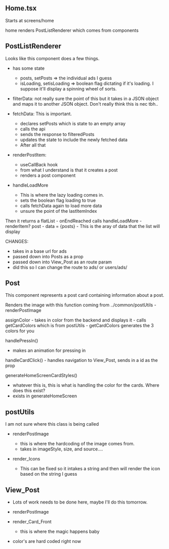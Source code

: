 ## Home.tsx

Starts at screens/home

home renders PostListRenderer which comes from components

## PostListRenderer

Looks like this component does a few things.

- has some state

  - posts, setPosts => the individual ads I guess
  - isLoading, setisLoading => boolean flag dictating if it's loading. I suppose it'll
    display a spinning wheel of sorts.

- filterData: not really sure the point of this but it takes in a JSON object and maps it to another JSON object. Don't really think this is nec tbh..

- fetchData: This is important.

  - declares setPosts which is state to an empty array
  - calls the api
  - sends the response to filteredPosts
  - updates the state to include the newly fetched data
  - After all that

- renderPostItem:

  - useCallBack hook
  - from what I understand is that it creates a post
  - renders a post component

- handleLoadMore
  - This is where the lazy loading comes in.
  - sets the boolean flag loading to true
  - calls fetchData again to load more data
  - unsure the point of the lastItemIndex

Then it returns a flatList - onEndReached calls handleLoadMore - renderItem? post - data = {posts} - This is the aray of data that the list will display

CHANGES:

- takes in a base url for ads
- passed down into Posts as a prop
- passed down into View_Post as an route param
- did this so I can change the route to ads/ or users/ads/

## Post

This component represents a post card containing information about a post.

Renders the image with this function coming from ../common/postUtils - renderPostImage

assignColor - takes in color from the backend and displays it - calls getCardColors which is from postUtils - getCardColors generates the 3 colors for you

handlePressIn()

- makes an animation for pressing in

handleCardClick() - handles navigation to View_Post, sends in a id as the prop

generateHomeScreenCardStyles()

- whatever this is, this is what is handling the color for the cards. Where does this exist?
- exists in generateHomeScreen

## postUtils

I am not sure where this class is being called

- renderPostImage

  - this is where the hardcoding of the image comes from.
  - takes in imageStyle, size, and source....

- render_Icons
  - This can be fixed so it intakes a string and then will render the icon based on the string I guess

## View_Post

- Lots of work needs to be done here, maybe I'll do this tomorrow.

- renderPostImage

- render_Card_Front

  - this is where the magic happens baby

- color's are hard coded right now
